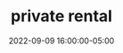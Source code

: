 ---
date: 2022-09-09 16:00:00-05:00
dates: 4:00 pm Sep 9 2022
draft: false
durationMinutes: 240
title: private rental
---
